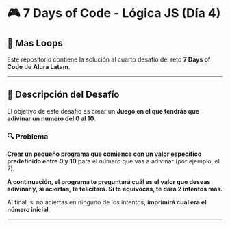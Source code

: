 # 🎮 7 Days of Code - Lógica JS (Día 4)  

## 🔀 Mas Loops 

Este repositorio contiene la solución al cuarto desafío del reto **7 Days of Code** de **Alura Latam**.  

---

## 📌 Descripción del Desafío  

El objetivo de este desafío es crear un **Juego en el que tendrás que adivinar un numero del 0 al 10**.  

### 🔍 Problema  

**Crear un pequeño programa que comience con un valor específico predefinido entre 0 y 10** para el número que vas a adivinar (por ejemplo, el 7).

**A continuación, el programa te preguntará cuál es el valor que deseas adivinar y, si aciertas, te felicitará. Si te equivocas, te dará 2 intentos más.**

Al final, si no aciertas en ninguno de los intentos, **imprimirá cuál era el número inicial**.

---
